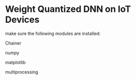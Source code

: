 # Weight Quantized DNN on IoT Devices


make sure the following modules are installed:

Chainer

numpy

matplotlib

multiprocessing
